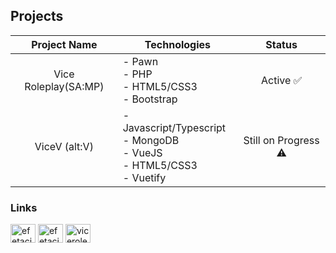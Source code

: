 ## Projects

|           Project Name           | Technologies                                                                                                        |        Status       
|:--------------------------------:|-------------------------------------------------------------------------------------------------------------------------|:-------------------:|
|           Vice Roleplay(SA:MP)          | - Pawn<br>- PHP<br>- HTML5/CSS3<br>- Bootstrap<br>                                                                      | Active ✅ 
|           ViceV (alt:V)          | - Javascript/Typescript<br>- MongoDB<br>- VueJS<br>- HTML5/CSS3<br>- Vuetify                                 |      Still on Progress ⚠️      

<h3>Links</h3>
<a href="https://www.linkedin.com/in/efe-tacirlio%C4%9Flu-29b66a1b5/" target="_blank"><img align="center" src="https://cdn.jsdelivr.net/npm/simple-icons@3.0.1/icons/linkedin.svg" alt="efetacirlioglu" height="30" width="40" /></a>
<a href="https://instagram.com/efetacirliogluu" target="_blank"><img align="center" src="https://cdn.jsdelivr.net/npm/simple-icons@3.0.1/icons/instagram.svg" alt="efetacirliogluu" height="30" width="40" /></a>
<a href="https://discord.gg/viceroleplay" target="_blank"><img align="center" src="https://cdn.jsdelivr.net/npm/simple-icons@3.0.1/icons/discord.svg" alt="viceroleplay" height="30" width="40" /></a>

